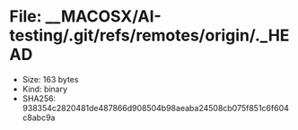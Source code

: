 # File: __MACOSX/AI-testing/.git/refs/remotes/origin/._HEAD

- Size: 163 bytes
- Kind: binary
- SHA256: 938354c2820481de487866d908504b98aeaba24508cb075f851c6f604c8abc9a

